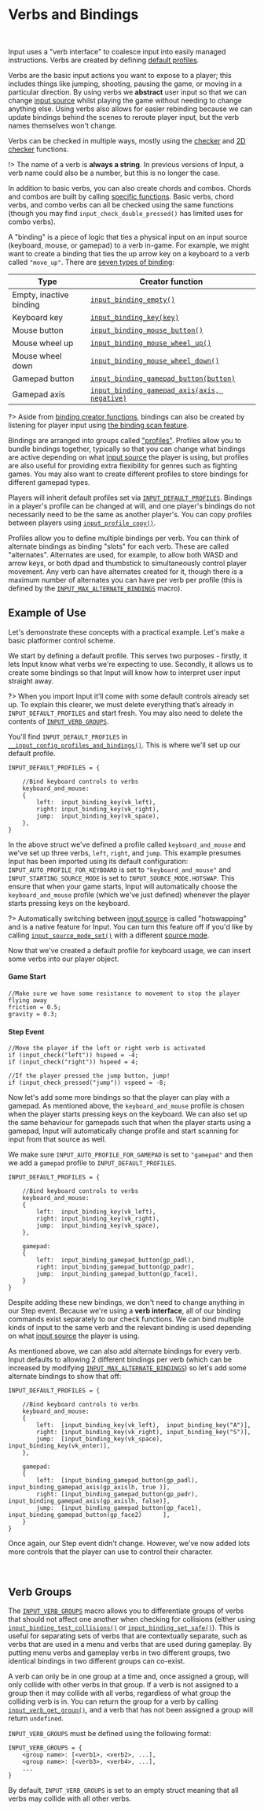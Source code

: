 # Verbs and Bindings

&nbsp;

Input uses a "verb interface" to coalesce input into easily managed instructions. Verbs are created by defining [default profiles](Profiles).

Verbs are the basic input actions you want to expose to a player; this includes things like jumping, shooting, pausing the game, or moving in a particular direction. By using verbs we **abstract** user input so that we can change [input source](Input-Sources) whilst playing the game without needing to change anything else. Using verbs also allows for easier rebinding because we can update bindings behind the scenes to reroute player input, but the verb names themselves won't change.

Verbs can be checked in multiple ways, mostly using the [checker](Functions-(Checkers)) and [2D checker](Functions-(2D-Checkers)) functions.

!> The name of a verb is **always a string**. In previous versions of Input, a verb name could also be a number, but this is no longer the case.

In addition to basic verbs, you can also create chords and combos. Chords and combos are built by calling [specific functions](Functions-(Extended-Verbs)). Basic verbs, chord verbs, and combo verbs can all be checked using the same functions (though you may find `input_check_double_pressed()` has limited uses for combo verbs).

A "binding" is a piece of logic that ties a physical input on an input source (keyboard, mouse, or gamepad) to a verb in-game. For example, we might want to create a binding that ties the up arrow key on a keyboard to a verb called `"move_up"`. There are [seven types of binding](Functions-(Binding-Creators)):

|Type                   |Creator function                                                                                                       |
|-----------------------|-----------------------------------------------------------------------------------------------------------------------|
|Empty, inactive binding|[`input_binding_empty()`](Functions-(Binding-Creators)?id=input_binding_empty)                     |
|Keyboard key           |[`input_binding_key(key)`](Functions-(Binding-Creators)?id=input_binding_keykey)                                       |
|Mouse button           |[`input_binding_mouse_button()`](Functions-(Binding-Creators)?id=input_binding_mouse_buttonbutton)                     |
|Mouse wheel up         |[`input_binding_mouse_wheel_up()`](Functions-(Binding-Creators)?id=input_binding_mouse_wheel_up)                       |
|Mouse wheel down       |[`input_binding_mouse_wheel_down()`](Functions-(Binding-Creators)?id=input_binding_mouse_wheel_down)                   |
|Gamepad button         |[`input_binding_gamepad_button(button)`](Functions-(Binding-Creators)?id=input_binding_gamepad_buttonbutton)           |
|Gamepad axis           |[`input_binding_gamepad_axis(axis, negative)`](Functions-(Binding-Creators)?id=input_binding_gamepad_axisaxis-negative)|

?> Aside from [binding creator functions](Functions-(Binding-Creators)), bindings can also be created by listening for player input using [the binding scan feature](Functions-(Binding-Creators)?id=input_binding_scan_startsuccesscallback-failurecallback-sourcefilter-playerindex).

Bindings are arranged into groups called ["profiles"](Profiles). Profiles allow you to bundle bindings together, typically so that you can change what bindings are active depending on what [input source](Input-Sources) the player is using, but profiles are also useful for providing extra flexibility for genres such as fighting games. You may also want to create different profiles to store bindings for different gamepad types.

Players will inherit default profiles set via [`INPUT_DEFAULT_PROFILES`](Profiles?id=defining-default-profiles). Bindings in a player's profile can be changed at will, and one player's bindings do not necessarily need to be the same as another player's. You can copy profiles between players using [`input_profile_copy()`](Functions-(Exporting-and-Importing)?id=input_profile_copyplayerindexsrc-profilenamesrc-playerindexdst-profilenamedst).

Profiles allow you to define multiple bindings per verb. You can think of alternate bindings as binding "slots" for each verb. These are called "alternates". Alternates are used, for example, to allow both WASD and arrow keys, or both dpad and thumbstick to simultaneously control player movement. Any verb can have alternates created for it, though there is a maximum number of alternates you can have per verb per profile (this is defined by the [`INPUT_MAX_ALTERNATE_BINDINGS`](Configuration?id=profiles-and-bindings) macro).

## Example of Use

Let's demonstrate these concepts with a practical example. Let's make a basic platformer control scheme.

We start by defining a default profile. This serves two purposes - firstly, it lets Input know what verbs we're expecting to use. Secondly, it allows us to create some bindings so that Input will know how to interpret user input straight away.

?> When you import Input it’ll come with some default controls already set up. To explain this clearer, we must delete everything that’s already in `INPUT_DEFAULT_PROFILES` and start fresh. You may also need to delete the contents of [`INPUT_VERB_GROUPS`](Configuration?id=verbs).

You'll find `INPUT_DEFAULT_PROFILES` in [`__input_config_profiles_and_bindings()`](Configuration?id=profiles-and-bindings). This is where we'll set up our default profile.

```gml
INPUT_DEFAULT_PROFILES = {
    
    //Bind keyboard controls to verbs
    keyboard_and_mouse:
    {
        left:  input_binding_key(vk_left),
        right: input_binding_key(vk_right),
        jump:  input_binding_key(vk_space),
    },
}
```

In the above struct we've defined a profile called `keyboard_and_mouse` and we've set up three verbs, `left`, `right`, and `jump`. This example presumes Input has been imported using its default configuration: `INPUT_AUTO_PROFILE_FOR_KEYBOARD` is set to `"keyboard_and_mouse"` and `INPUT_STARTING_SOURCE_MODE` is set to `INPUT_SOURCE_MODE.HOTSWAP`. This ensure that when your game starts, Input will automatically choose the `keyboard_and_mouse` profile (which we've just defined) whenever the player starts pressing keys on the keyboard.

?> Automatically switching between [input source](Input-Sources) is called "hotswapping" and is a native feature for Input. You can turn this feature off if you'd like by calling [`input_source_mode_set()`](Functions-(Sources)?id=input_source_mode_setmode) with a different [source mode](Input-Sources).

Now that we've created a default profile for keyboard usage, we can insert some verbs into our player object.

<!-- tabs:start -->
#### **Game Start**
```gml
//Make sure we have some resistance to movement to stop the player flying away
friction = 0.5;
gravity = 0.3;
```
#### **Step Event**
```gml
//Move the player if the left or right verb is activated
if (input_check("left")) hspeed = -4;
if (input_check("right")) hspeed = 4;

//If the player pressed the jump button, jump!
if (input_check_pressed("jump")) vspeed = -8;
```
<!-- tabs:end -->

Now let's add some more bindings so that the player can play with a gamepad. As mentioned above, the `keyboard_and_mouse` profile is chosen when the player starts pressing keys on the keyboard. We can also set up the same behaviour for gamepads such that when the player starts using a gamepad, Input will automatically change profile and start scanning for input from that source as well.

We make sure `INPUT_AUTO_PROFILE_FOR_GAMEPAD` is set to `"gamepad"` and then we add a `gamepad` profile to `INPUT_DEFAULT_PROFILES`.

```gml
INPUT_DEFAULT_PROFILES = {
    
    //Bind keyboard controls to verbs
    keyboard_and_mouse:
    {
        left:  input_binding_key(vk_left),
        right: input_binding_key(vk_right),
        jump:  input_binding_key(vk_space),
    },
	
	gamepad:
	{
        left:  input_binding_gamepad_button(gp_padl),
        right: input_binding_gamepad_button(gp_padr),
        jump:  input_binding_gamepad_button(gp_face1),
	}
}
```

Despite adding these new bindings, we don't need to change anything in our Step event. Because we're using a **verb interface**, all of our binding commands exist separately to our check functions. We can bind multiple kinds of input to the same verb and the relevant binding is used depending on what [input source](Input-Sources) the player is using.

As mentioned above, we can also add alternate bindings for every verb. Input defaults to allowing 2 different bindings per verb (which can be increased by modifying [`INPUT_MAX_ALTERNATE_BINDINGS`](Configuration?id=profiles-and-bindings)) so let's add some alternate bindings to show that off:

```gml
INPUT_DEFAULT_PROFILES = {
    
    //Bind keyboard controls to verbs
    keyboard_and_mouse:
    {
        left:  [input_binding_key(vk_left),  input_binding_key("A")],
        right: [input_binding_key(vk_right), input_binding_key("S")],
        jump:  [input_binding_key(vk_space), input_binding_key(vk_enter)],
    },
	
	gamepad:
	{
        left:  [input_binding_gamepad_button(gp_padl),  input_binding_gamepad_axis(gp_axislh, true )],
        right: [input_binding_gamepad_button(gp_padr),  input_binding_gamepad_axis(gp_axislh, false)],
        jump:  [input_binding_gamepad_button(gp_face1), input_binding_gamepad_button(gp_face2)      ],
	}
}
```

Once again, our Step event didn't change. However, we've now added lots more controls that the player can use to control their character.

&nbsp;

## Verb Groups

The [`INPUT_VERB_GROUPS`](Configuration?id=verbs) macro allows you to differentiate groups of verbs that should not affect one another when checking for collisions (either using [`input_binding_test_collisions()`](Functions-(Binding-Access)?id=input_binding_test_collisionsverb-binding-playerindex-profilename) or [`input_binding_set_safe()`](Functions-(Binding-Access)?id=input_binding_set_safeverb-binding-playerindex-alternate-profilename)). This is useful for separating sets of verbs that are contextually separate, such as verbs that are used in a menu and verbs that are used during gameplay. By putting menu verbs and gameplay verbs in two different groups, two identical bindings in two different groups can co-exist.

A verb can only be in one group at a time and, once assigned a group, will only collide with other verbs in that group. If a verb is not assigned to a group then it may collide with all verbs, regardless of what group the colliding verb is in. You can return the group for a verb by calling [`input_verb_get_group()`](Functions-(Other)?id=input_verb_get_groupverb), and a verb that has not been assigned a group will return `undefined`.

`INPUT_VERB_GROUPS` must be defined using the following format:
```
INPUT_VERB_GROUPS = {
    <group name>: [<verb1>, <verb2>, ...],
	<group name>: [<verb3>, <verb4>, ...],
	...
}
```

By default, `INPUT_VERB_GROUPS` is set to an empty struct meaning that all verbs may collide with all other verbs.
